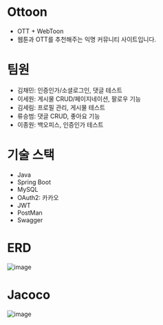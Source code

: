 # Ottoon
- OTT + WebToon
- 웹툰과 OTT를 추천해주는 익명 커뮤니티 사이트입니다.

# 팀원
- 김채민: 인증인가/소셜로그인, 댓글 테스트
- 이세원: 게시물 CRUD/페이지네이션, 팔로우 기능
- 김세림: 프로필 관리, 게시물 테스트
- 류승범: 댓글 CRUD, 좋아요 기능
- 이종원: 백오피스, 인증인가 테스트

# 기술 스택
- Java
- Spring Boot
- MySQL
- OAuth2: 카카오
- JWT
- PostMan
- Swagger


# ERD
![image](https://github.com/JulySoon/Ottoon/assets/94772043/4a8a131f-ad2d-46c3-b3f6-0325bd5dd3e9)


# Jacoco
![image](https://github.com/JulySoon/Ottoon/assets/94772043/8834f2cd-958c-46fc-bfe5-f8f968be8653)

